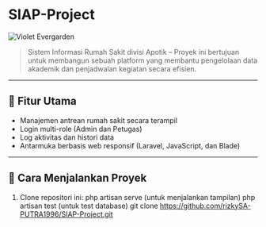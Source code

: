 # SIAP-Project

![Violet Evergarden](./images/violet-x-riski.jpg)

> Sistem Informasi Rumah Sakit divisi Apotik – Proyek ini bertujuan untuk membangun sebuah platform yang membantu pengelolaan data akademik dan penjadwalan kegiatan secara efisien.

---

## 📌 Fitur Utama

- Manajemen antrean rumah sakit secara terampil
- Login multi-role (Admin dan Petugas)
- Log aktivitas dan histori data
- Antarmuka berbasis web responsif (Laravel, JavaScript, dan Blade)

---

## 🚀 Cara Menjalankan Proyek

1. Clone repositori ini:
   php artisan serve (untuk menjalankan tampilan)
   php artisan test (untuk test database)
   git clone https://github.com/rizkySA-PUTRA1996/SIAP-Project.git
